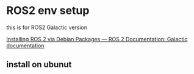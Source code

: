 # ROS2 env setup
this is for ROS2 Galactic version  

[Installing ROS 2 via Debian Packages — ROS 2 Documentation: Galactic documentation](https://docs.ros.org/en/galactic/Installation/Ubuntu-Install-Debians.html)

## install on ubunut